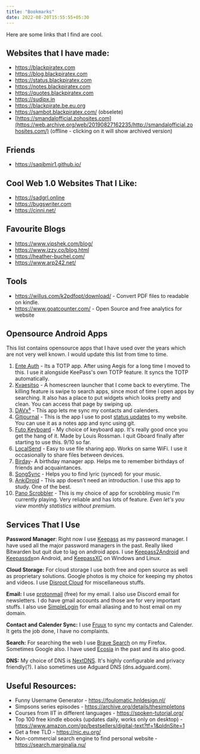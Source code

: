 ```yaml
---
title: "Bookmarks"
date: 2022-08-20T15:55:55+05:30
---
```

Here are some links that I find are cool.
## Websites that I have made:
- https://blackpiratex.com
- https://blog.blackpiratex.com
- https://status.blackpiratex.com
- https://notes.blackpiratex.com
- https://quotes.blackpiratex.com
- https://sudipx.in
- https://blackpirate.be.eu.org
- https://sambot.blackpiratex.com/ (obselete)
- [https://smandalofficial.zohosites.com](https://web.archive.org/web/20190827162235/http://smandalofficial.zohosites.com/) (offline - clicking on it will show archived version)

## Friends
- https://saqibmir1.github.io/

## Cool Web 1.0 Websites That I Like:
- https://sadgrl.online
- https://bugswriter.com
- https://cinni.net/

## Favourite Blogs
- https://www.vipshek.com/blog/
- https://www.izzy.co/blog.html
- https://heather-buchel.com/
- https://www.arp242.net/


## Tools
- https://willus.com/k2pdfopt/download/ - Convert PDF files to readable on kindle.
- https://www.goatcounter.com/ - Open Source and free analytics for website

## Opensource Android Apps
This list contains opensource apps that I have used over the years which are not very well known. I would update this list from time to time. 

1. [Ente Auth](https://f-droid.org/packages/io.ente.auth/) - Its a TOTP app. After using Aegis for a long time I moved to this. I use it alongside KeePass's own TOTP feature. It syncs the TOTP automatically. 
2. [Kvaesitso](https://f-droid.org/packages/de.mm20.launcher2.release/) - A homescreen launcher that I come back to everytime. The killing feature is swipe to search apps, since most of time I open apps by searching. It also has a place to put widgets which looks pretty and clean. You can access that page by swiping up. 
3. [DAVx⁵](https://f-droid.org/en/packages/at.bitfire.davdroid/) - This app lets me sync my contacts and calenders. 
4. [Gitjournal](https://github.com/GitJournal/GitJournal) - This is the app I use to post [status updates](https://status.blackpiratex.com) to my website. You can use it as a notes app and sync using git. 
5. [Futo Keyboard](https://keyboard.futo.org/) - My choice of keyboard app. It's really good once you get the hang of it. Made by Louis Rossman. I quit Gboard finally after starting to use this. 9/10 so far. 
6. [LocalSend](https://f-droid.org/en/packages/org.localsend.localsend_app/) - Easy to use file sharing app. Works on same WiFi. I use it occasionally to share files between devices. 
7. [Birday](https://f-droid.org/en/packages/com.minar.birday/)- A birthday manager app. Helps me to remember birthdays of friends and acquaintances.
8. [SongSync](https://github.com/Lambada10/SongSync) - Helps you to find lyric (synced) for your music.
9. [AnkiDroid](https://github.com/ankidroid/Anki-Android) - This app doesn't need an introduction. I use this app to study. One of the best. 
10. [Pano Scrobbler](https://github.com/kawaiiDango/pano-scrobbler) - This is my choice of app for scrobbling music I'm currently playing. Very reliable and has lots of feature. _Even let's you view monthly statistics without premium._


## Services That I Use

**Password Manager**: Right now I use [Keepass](https://keepass.info/) as my password manager. I have used all the major password managers in the past. Really liked Bitwarden but quit due to lag on android apps. I use [Keepass2Android](https://play.google.com/store/apps/details?id=keepass2android.keepass2android) and [Keepassdx](https://www.keepassdx.com/)on Android, and [KeepassXC](https://keepassxc.org/) on Windows and Linux.

**Cloud Storage:** For cloud storage I use both free and open source as well as proprietary solutions. Google photos is my choice for keeping my photos and videos. I use [Disroot Cloud](https://cloud.disroot.org) for miscellaneous stuffs. 

**Email:** I use [protonmail](https://proton.me) (free) for my email. I also use Discord email for newsletters. I do have gmail accounts and those are for very important stuffs. I also use [SimpleLogin](https://simplelogin.io) for email aliasing and to host email on my domain. 

**Contact and Calender Sync:** I use [Fruux](https://fruux.com/) to sync my contacts and Calender. It gets the job done, I have no complaints. 

**Search:** For searching the web I use [Brave Search](https://search.brave.com) on my Firefox. Sometimes Google also. I have used [Ecosia](https://www.ecosia.org/) in the past and its also good. 

**DNS:** My choice of DNS is [NextDNS](https://nextdns.io/). It's highly configurable and privacy friendly(?). I also sometimes use Adguard DNS (dns.adguard.com). 

## Useful Resources: 
- Funny Username Generator - https://foulomatic.hnldesign.nl/
- Simpsons series episodes - https://archive.org/details/thesimpletons
- Courses from IIT in different languages - https://spoken-tutorial.org/
- Top 100 free kindle ebooks (updates daily, works only on desktop) - https://www.amazon.com/gp/bestsellers/digital-text?tf=1&pldnSite=1
- Get a free TLD - https://nic.eu.org/
- Non-commercial search engine to find personal website - https://search.marginalia.nu/
